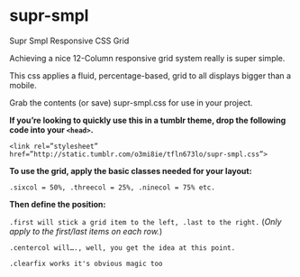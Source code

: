 **supr-smpl**
=========

Supr Smpl Responsive CSS Grid


Achieving a nice 12-Column responsive grid system really is super simple.

This css applies a fluid, percentage-based, grid to all displays bigger than a mobile.

Grab the contents (or save) supr-smpl.css for use in your project.

**If you’re looking to quickly use this in a tumblr theme, drop the following code into your ```<head>```.**

```<link rel=”stylesheet” href=”http://static.tumblr.com/o3mi8ie/tfln673lo/supr-smpl.css”>```

**To use the grid, apply the basic classes needed for your layout:**

```.sixcol = 50%, .threecol = 25%, .ninecol = 75% etc.```

**Then define the position:**

```.first will stick a grid item to the left, .last to the right.```
(*Only apply to the first/last items on each row.*)

```.centercol will…., well, you get the idea at this point.```

```.clearfix works it's obvious magic too```
